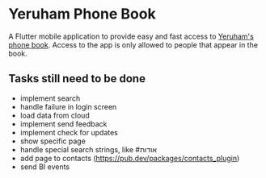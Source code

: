 # Yeruham Phone Book

A Flutter mobile application to provide easy and fast access to [Yeruham's phone book](https://sites.google.com/site/yeruchamphonebook/). Access to the app is only allowed to people that appear in the book.

## Tasks still need to be done
- implement search
- handle failure in login screen
- load data from cloud
- implement send feedback
- implement check for updates
- show specific page
- handle special search strings, like #אודות
- add page to contacts (https://pub.dev/packages/contacts_plugin)
- send BI events
